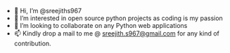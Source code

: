 - 👋 Hi, I’m @sreejiths967
- 👀 I’m interested in open source python projects as coding is my passion
- 💞️ I’m looking to collaborate on any Python web applications
- 📫 Kindly drop a mail to me @ sreejith.s967@gmail.com for any kind of contribution.

<!---
sreejiths967/sreejiths967 is a ✨ special ✨ repository because its `README.md` (this file) appears on your GitHub profile.
You can click the Preview link to take a look at your changes.
--->
